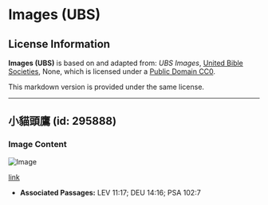 # Images (UBS)

## License Information

**Images (UBS)** is based on and adapted from: _UBS Images_, [United Bible Societies](https://unitedbiblesocieties.org/), None, which is licensed under a [Public Domain CC0](https://creativecommons.org/public-domain/cc0/).

This markdown version is provided under the same license.



--------------------------------

## 小貓頭鷹 (id: 295888)

### Image Content

![Image](https://cdn.aquifer.bible/aquifer-content/resources/Media/WEB-0601_little_owl.jpg)

[link](https://cdn.aquifer.bible/aquifer-content/resources/Media/WEB-0601_little_owl.jpg)

* **Associated Passages:** LEV 11:17; DEU 14:16; PSA 102:7

